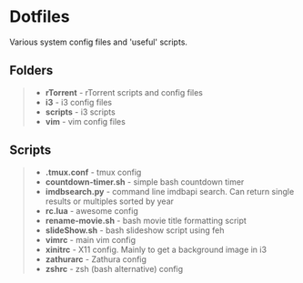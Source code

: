 # Dotfiles

Various system config files and 'useful' scripts.

## Folders
> - **rTorrent** - rTorrent scripts and config files
> - **i3** - i3 config files
> - **scripts** - i3 scripts
> - **vim** - vim config files

## Scripts
> - **.tmux.conf** - tmux config
> - **countdown-timer.sh** - simple bash countdown timer
> - **imdbsearch.py** - command line imdbapi search. Can return single results or
multiples sorted by year
> - **rc.lua** - awesome config
> - **rename-movie.sh** - bash movie title formatting script
> - **slideShow.sh** - bash slideshow script using feh
> - **vimrc** - main vim config
> - **xinitrc** - X11 config. Mainly to get a background image in i3
> - **zathurarc** - Zathura config
> - **zshrc** - zsh (bash alternative) config
